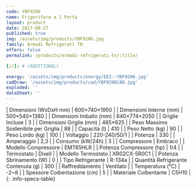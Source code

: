 ```yaml
---
code: YBF9206
name: Frigorifero a 1 Porta
layout: product
date: 2017-09-27
published: true
img: /assets/img/products/YBF9206.jpg
family: Armadi Refrigerati TN
offers: false
permalink: /products/armadi-refrigerati-tn/:title/

[//]: # (ADDITIONAL)

energy: '/assets/img/products/energy/EEI--YBF9206.jpg'
cadDraw: '/assets/img/products/cad/YBF9206CAD.jpg'
exploded: ''
dataSheet: ''
---
```



| Dimensioni (WxDxH mm) | 600×740×1950 |
| Dimensioni Interne (mm) | 500×540×1380 |
| Dimensioni Imballo (mm) | 640×774×2050 |
| Griglie Incluse | 3 |
| Dimensioni Griglie (mm) | 485×625 |
| Peso Massimo Sostenibile per Griglia | 88 |
| Capacità (l) | 410 |
| Peso Netto (kg) | 90 |
| Peso Lordo (kg) | 100 |
| Voltaggio | 220-240/50/1 |
| Potenza | 330 |
| Amperaggio | 2,3 |
| Consumo (kW/24h) | 3 |
| Compressore | Embraco |
| Modello Compressore | EMT65HLR |
| Potenza Compressore (hp) | 1/4 |
| Termostato | Dixell |
| Modello Termostato | XR02CX-5R0C1 |
| Potenza Sbrinamento (W) | 0 |
| Tipo Refrigerante | R-134a |
| Quantità Refrigerante Contenuta (g) | 300 |
| Raffreddamento | Ventilato |
| Temperatura (°C) | -2~8 |
| Spessore Coibentazione (cm) | 5 |
| Materiale Coibentante | C5H10 |
{: .info-specs-table}
